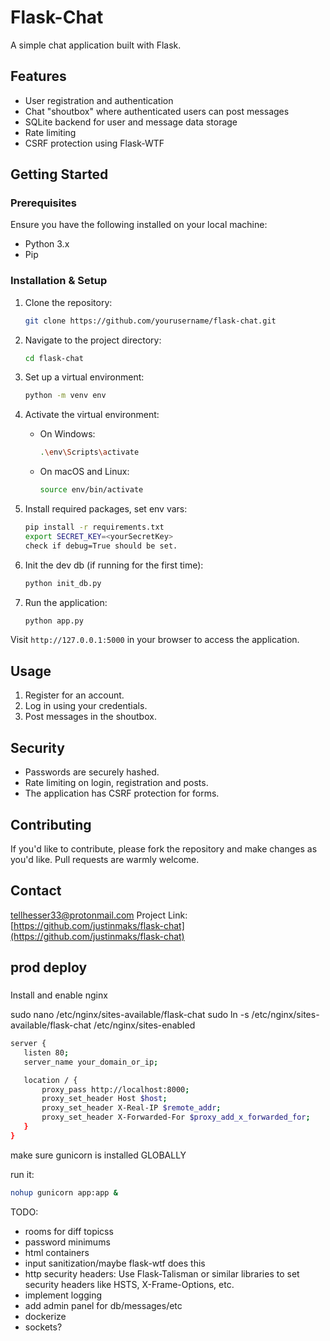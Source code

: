 # Flask-Chat 

A simple chat application built with Flask.

## Features

- User registration and authentication
- Chat "shoutbox" where authenticated users can post messages
- SQLite backend for user and message data storage
- Rate limiting
- CSRF protection using Flask-WTF

## Getting Started

### Prerequisites

Ensure you have the following installed on your local machine:

- Python 3.x
- Pip

### Installation & Setup

1. Clone the repository:
    ```bash
    git clone https://github.com/yourusername/flask-chat.git
    ```

2. Navigate to the project directory:
    ```bash
    cd flask-chat
    ```

3. Set up a virtual environment:
    ```bash
    python -m venv env
    ```

4. Activate the virtual environment:
    - On Windows:
      ```bash
      .\env\Scripts\activate
      ```

    - On macOS and Linux:
      ```bash
      source env/bin/activate
      ```

5. Install required packages, set env vars:
    ```bash
    pip install -r requirements.txt
    export SECRET_KEY=<yourSecretKey>
    check if debug=True should be set.

    ```

6. Init the dev db (if running for the first time):
    ```bash
    python init_db.py
    ```

7. Run the application:
    ```bash
    python app.py
    ```

Visit `http://127.0.0.1:5000` in your browser to access the application.

## Usage

1. Register for an account.
2. Log in using your credentials.
3. Post messages in the shoutbox.

## Security

- Passwords are securely hashed.
- Rate limiting on login, registration and posts.
- The application has CSRF protection for forms.

## Contributing

If you'd like to contribute, please fork the repository and make changes as you'd like. Pull requests are warmly welcome.


## Contact

tellhesser33@protonmail.com
Project Link: [https://github.com/justinmaks/flask-chat](https://github.com/justinmaks/flask-chat)


## prod deploy 

###

Install and enable nginx

sudo nano /etc/nginx/sites-available/flask-chat
sudo ln -s /etc/nginx/sites-available/flask-chat /etc/nginx/sites-enabled


 ```bash
 server {
    listen 80;
    server_name your_domain_or_ip;

    location / {
        proxy_pass http://localhost:8000;
        proxy_set_header Host $host;
        proxy_set_header X-Real-IP $remote_addr;
        proxy_set_header X-Forwarded-For $proxy_add_x_forwarded_for;
    }
}

 ```

 make sure gunicorn is installed GLOBALLY


 run it: 
 ```bash
 nohup gunicorn app:app &
 ```


 TODO:

- rooms for diff topicss
- password minimums
- html containers 
- input sanitization/maybe flask-wtf does this
- http security headers: Use Flask-Talisman or similar libraries to set security headers like HSTS, X-Frame-Options, etc.
- implement logging
- add admin panel for db/messages/etc
- dockerize
- sockets? 

